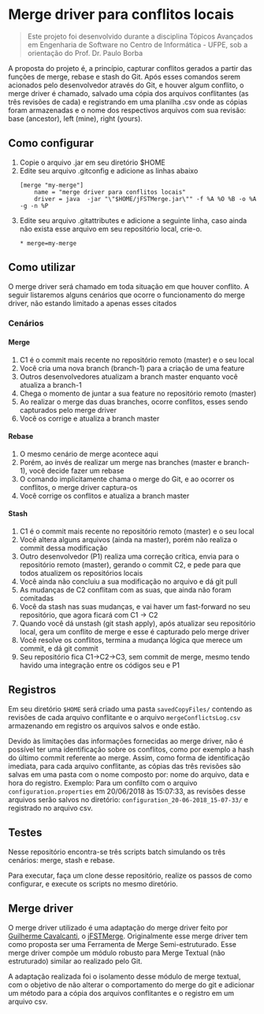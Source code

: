 # Merge driver para conflitos locais

> Este projeto foi desenvolvido durante a disciplina Tópicos Avançados em Engenharia de Software no Centro de Informática - UFPE, sob a orientação do Prof. Dr. Paulo Borba

A proposta do projeto é, a princípio, capturar conflitos gerados a partir das funções de merge, rebase e stash do Git. Após esses comandos serem acionados pelo desenvolvedor através do Git, e houver algum conflito, o merge driver é chamado, salvado uma cópia dos arquivos conflitantes (as três revisões de cada) e registrando em uma planilha .csv onde as cópias foram armazenadas e o nome dos respectivos arquivos com sua revisão: base (ancestor), left (mine), right (yours).

## Como configurar
1. Copie o arquivo .jar em seu diretório $HOME
2. Edite seu arquivo .gitconfig e adicione as linhas abaixo
    ```
    [merge "my-merge"]
    	name = "merge driver para conflitos locais"
    	driver = java  -jar "\"$HOME/jFSTMerge.jar\"" -f %A %O %B -o %A -g -n %P
    ```
3. Edite seu arquivo .gitattributes e adicione a seguinte linha, caso ainda não exista esse arquivo em seu repositório local, crie-o.
    ```
    * merge=my-merge
    ```

## Como utilizar
O merge driver será chamado em toda situação em que houver conflito. A seguir listaremos alguns cenários que ocorre o funcionamento do merge driver, não estando limitado a apenas esses citados

### Cenários
#### Merge
1.  C1 é o commit mais recente no repositório remoto (master) e o seu local
2.  Você cria uma nova branch (branch-1) para a criação de uma feature
3.  Outros desenvolvedores atualizam a branch master enquanto você atualiza a branch-1
4.  Chega o momento de juntar a sua feature no repositório remoto (master)
5.  Ao realizar o merge das duas branches, ocorre conflitos, esses sendo capturados pelo merge driver
6.  Você os corrige e atualiza a branch master

#### Rebase
1.  O mesmo cenário de merge acontece aqui
2.  Porém, ao invés de realizar um merge nas branches (master e branch-1), você decide fazer um rebase
3.  O comando implicitamente chama o merge do Git, e ao ocorrer os conflitos, o merge driver captura-os
4.  Você corrige os conflitos e atualiza a branch master

#### Stash
1.  C1 é o commit mais recente no repositório remoto (master) e o seu local
2.  Você altera alguns arquivos (ainda na master), porém não realiza o commit dessa modificação
3.  Outro desenvolvedor (P1) realiza uma correção crítica, envia para o repositório remoto (master), gerando o commit C2, e pede para que todos atualizem os repositórios locais
4.  Você ainda não concluiu a sua modificação no arquivo e dá git pull
5.  As mudanças de C2 conflitam com as suas, que ainda não foram comitadas
6.  Você da stash nas suas mudanças, e vai haver um fast-forward no seu repositório, que agora ficará com C1 -> C2
7.  Quando você dá unstash (git stash apply), após atualizar seu repositório local, gera um conflito de merge e esse é capturado pelo merge driver
8.  Você resolve os conflitos, termina a mudança lógica que merece um commit, e dá git commit
9.  Seu repositório fica C1->C2->C3, sem commit de merge, mesmo tendo havido uma integração entre os códigos seu e P1

## Registros
Em seu diretório ```$HOME``` será criado uma pasta ```savedCopyFiles/``` contendo as revisões de cada arquivo conflitante e o arquivo ```mergeConflictsLog.csv``` armazenando em registro os arquivos salvos e onde estão.

Devido às limitações das informações fornecidas ao merge driver, não é possível ter uma identificação sobre os conflitos, como por exemplo a hash do último commit referente ao merge. Assim, como forma de identificação imediata, para cada arquivo conflitante, as cópias das três revisões são salvas em uma pasta com o nome composto por: nome do arquivo, data e hora do registro. 
Exemplo: Para um confilto com o arquivo ```configuration.properties``` em 20/06/2018 às 15:07:33, as revisões desse arquivos serão salvos no diretório: ```configuration_20-06-2018_15-07-33/``` e registrado no arquivo csv.

## Testes
Nesse repositório encontra-se três scripts batch simulando os três cenários: merge, stash e rebase.

Para executar, faça um clone desse repositório, realize os passos de como configurar, e execute os scripts no mesmo diretório.

## Merge driver
O merge driver utilizado é uma adaptação do merge driver feito por [Guilherme Cavalcanti](https://github.com/guilhermejccavalcanti), o [jFSTMerge](https://github.com/guilhermejccavalcanti/jFSTMerge). Originalmente esse merge driver tem como proposta ser uma Ferramenta de Merge Semi-estruturado. Esse merge driver compõe um módulo robusto para Merge Textual (não estruturado) similar ao realizado pelo Git.

A adaptação realizada foi o isolamento desse módulo de merge textual, com o objetivo de não alterar o comportamento do merge do git e adicionar um método para a cópia dos arquivos conflitantes e o registro em um arquivo csv.
